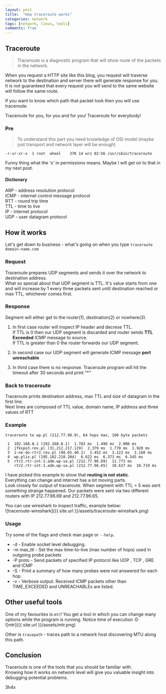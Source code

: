 ```yaml
---
layout: post
title:  "How traceroute works"
categories: network
tags: [network, linux, tools]
comments: True
---
```

## Traceroute

> Traceroute is a diagnostic program that will show route of the packets in the network.

When you request a HTTP site like this blog, you request will traverse network to the destination and server there will generate response for you.
It is not guaranteed that every request you will send to the same website will follow the same route.

If you want to know which path that packet took then you will use traceroute.

Traceroute for you, for you and for you! Traceroute for everybody!

### Pre

> To understand this part you need knowledge of OSI model (maybe just transport and network layer will be enough)

`-r-sr-xr-x  1 root  wheel    37K 14 wrz 02:56 /usr/sbin/traceroute`

Funny thing what the 's' in permissions means. Maybe I will get on to that in my next post.

#### Dictionary

ARP - address resolution protocol  
ICMP - internet control message protocol  
RTT - round trip time  
TTL - time to live  
IP - internet protocol  
UDP - user datagram protocol  

## How it works

Let's get down to business - what's going on when you type `traceroute domain-name.com`

### Request
Traceroute prepares UDP segments and sends it over the network to destination address.  
What so special about that UDP segment is TTL. It's value starts from one and will increase by 1 every three packets sent until destination reached or max TTL, whichever comes first.

### Response
Segment will either get to the router(1), destination(2) or nowhere(3).

1. In first case router will inspect IP header and decrese TTL.  
If TTL is 0 then our UDP segment is discarded and router sends **TTL Exceeded** ICMP message to source.  
If TTL is greater than 0 the router forwards our UDP segment.  
  
2. In second case our UDP segment will generate ICMP message **port unreachable**

3. In third case there is no response. Traceroute program will hit the timeout after 30 seconds and print "*"

### Back to traceroute
Traceroute prints destination address, max TTL and size of datagram in the first line.  
Next lines are composed of TTL value, domain name, IP address and three values of RTT


### Example

```
traceroute to wp.pl (212.77.98.9), 64 hops max, 100 byte packets

 1  192.168.8.1 (192.168.8.1)  1.783 ms  1.498 ms  2.006 ms
 2  jfkspo3.rev.pl (31.212.217.129)  2.379 ms  1.770 ms  1.928 ms
 3  z-ne-do-rtr2.rev.pl (88.65.40.1)  3.452 ms  3.123 ms  3.168 ms
 4  wp.plix.pl (195.182.218.204)  6.622 ms  6.373 ms  6.545 ms
 5  rtr2.rtr-int-2.adm.wp-sa.pl (212.77.96.69)  11.773 ms
    rtr2.rtr-int-1.adm.wp-sa.pl (212.77.96.65)  10.637 ms  10.719 ms
```

I have picked this example to show that **routing is not static**.  
Everything can change and internet has a lot moving parts.  
Look closely for output of traceroute. When segment with TTL = 5 was sent something strange happened.
Our packets were sent via two different routers with IP 212.77.96.69 and 212.77.96.65.

You can use wireshark to inspect traffic, example below:  
![traceroute-wireshark]({{ site.url }}/assets/traceroute-wireshark.png)

### Usage

Try some of the flags and check man page or `--help`.

*  -d - Enable socket level debugging.
*  -m max_ttl - Set the max time-to-live (max number of hops) used in outgoing probe packets
*  -P proto - Send packets of specified IP protocol like UDP , TCP , GRE and ICMP
*  -S - Print a summary of how many probes were not answered for each hop.
*  -v - Verbose output.  Received ICMP packets other than TIME_EXCEEDED and UNREACHABLEs are listed.

## Other useful tools

One of my favourites is `mtr`! You get a tool in which you can change many options while the program is running.
Notice time of execution :D  
![mtr]({{ site.url }}/assets/mtr.png)

Other is `tracepath` - traces path to a network host discovering MTU along this path.

## Conclusion

Traceroute is one of the tools that you should be familiar with.  
Knowing how it works on network level will give you valuable insight into debugging potential problems.

3h4x
